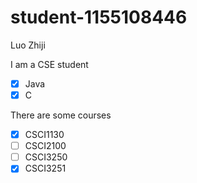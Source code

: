 # student-1155108446
Luo Zhiji 

I am a CSE student

- [x] Java
- [x] C

There are some courses 

- [x] CSCI1130
- [ ] CSCI2100
- [ ] CSCI3250
- [x] CSCI3251
